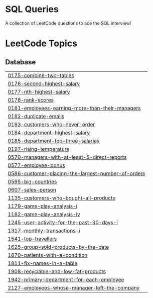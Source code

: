 # SQL Queries
A collection of LeetCode questions to ace the SQL interview!
<!---LeetCode Topics Start-->
# LeetCode Topics
## Database
|  |
| ------- |
| [0175-combine-two-tables](https://github.com/Srujana0629/Codes/tree/master/0175-combine-two-tables) |
| [0176-second-highest-salary](https://github.com/Srujana0629/Codes/tree/master/0176-second-highest-salary) |
| [0177-nth-highest-salary](https://github.com/Srujana0629/Codes/tree/master/0177-nth-highest-salary) |
| [0178-rank-scores](https://github.com/Srujana0629/Codes/tree/master/0178-rank-scores) |
| [0181-employees-earning-more-than-their-managers](https://github.com/Srujana0629/Codes/tree/master/0181-employees-earning-more-than-their-managers) |
| [0182-duplicate-emails](https://github.com/Srujana0629/Codes/tree/master/0182-duplicate-emails) |
| [0183-customers-who-never-order](https://github.com/Srujana0629/Codes/tree/master/0183-customers-who-never-order) |
| [0184-department-highest-salary](https://github.com/Srujana0629/Codes/tree/master/0184-department-highest-salary) |
| [0185-department-top-three-salaries](https://github.com/Srujana0629/Codes/tree/master/0185-department-top-three-salaries) |
| [0197-rising-temperature](https://github.com/Srujana0629/Codes/tree/master/0197-rising-temperature) |
| [0570-managers-with-at-least-5-direct-reports](https://github.com/Srujana0629/Codes/tree/master/0570-managers-with-at-least-5-direct-reports) |
| [0577-employee-bonus](https://github.com/Srujana0629/Codes/tree/master/0577-employee-bonus) |
| [0586-customer-placing-the-largest-number-of-orders](https://github.com/Srujana0629/Codes/tree/master/0586-customer-placing-the-largest-number-of-orders) |
| [0595-big-countries](https://github.com/Srujana0629/Codes/tree/master/0595-big-countries) |
| [0607-sales-person](https://github.com/Srujana0629/Codes/tree/master/0607-sales-person) |
| [1135-customers-who-bought-all-products](https://github.com/Srujana0629/Codes/tree/master/1135-customers-who-bought-all-products) |
| [1179-game-play-analysis-i](https://github.com/Srujana0629/Codes/tree/master/1179-game-play-analysis-i) |
| [1182-game-play-analysis-iv](https://github.com/Srujana0629/Codes/tree/master/1182-game-play-analysis-iv) |
| [1245-user-activity-for-the-past-30-days-i](https://github.com/Srujana0629/Codes/tree/master/1245-user-activity-for-the-past-30-days-i) |
| [1317-monthly-transactions-i](https://github.com/Srujana0629/Codes/tree/master/1317-monthly-transactions-i) |
| [1541-top-travellers](https://github.com/Srujana0629/Codes/tree/master/1541-top-travellers) |
| [1625-group-sold-products-by-the-date](https://github.com/Srujana0629/Codes/tree/master/1625-group-sold-products-by-the-date) |
| [1670-patients-with-a-condition](https://github.com/Srujana0629/Codes/tree/master/1670-patients-with-a-condition) |
| [1811-fix-names-in-a-table](https://github.com/Srujana0629/Codes/tree/master/1811-fix-names-in-a-table) |
| [1908-recyclable-and-low-fat-products](https://github.com/Srujana0629/Codes/tree/master/1908-recyclable-and-low-fat-products) |
| [1942-primary-department-for-each-employee](https://github.com/Srujana0629/Codes/tree/master/1942-primary-department-for-each-employee) |
| [2127-employees-whose-manager-left-the-company](https://github.com/Srujana0629/Codes/tree/master/2127-employees-whose-manager-left-the-company) |
<!---LeetCode Topics End-->
